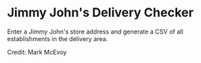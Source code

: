 # Jimmy John's Delivery Checker

Enter a Jimmy John's store address and generate a CSV of all establishments in the delivery area.

Credit: Mark McEvoy
